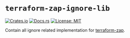 # `terraform-zap-ignore-lib`

[![Crates.io](https://img.shields.io/crates/v/terraform-zap-ignore-lib.svg)](https://crates.io/crates/terraform-zap-ignore-lib)
[![Docs.rs](https://docs.rs/terraform-zap-ignore-lib/badge.svg)](https://docs.rs/terraform-zap-ignore-lib)
[![License: MIT](https://img.shields.io/badge/License-MIT-yellow.svg)](https://opensource.org/licenses/MIT)

Contain all ignore related implementation for
[terraform-zap](https://github.com/guangie88/terraform-zap).
